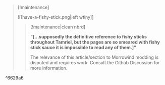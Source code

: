 > [!maintenance] 
> 
> ![[have-a-fishy-stick.png|left wtiny]]
> 
> > [!maintenance|clean nbrd]
> > 
> > **"\[...supposedly the definitive reference to fishy sticks throughout Tamriel, but the pages are so smeared with fishy stick sauce it is impossible to read any of them.\]"**
> > 
> > The relevance of this article/section to Morrowind modding is disputed and requires work. Consult the Github Discussion for more information.

^6629a6
